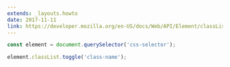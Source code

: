 ```yaml
---
extends: _layouts.howto
date: 2017-11-11
link: https://developer.mozilla.org/en-US/docs/Web/API/Element/classList
---
```



```javascript
const element = document.querySelector('css-selector');

element.classList.toggle('class-name');
```
